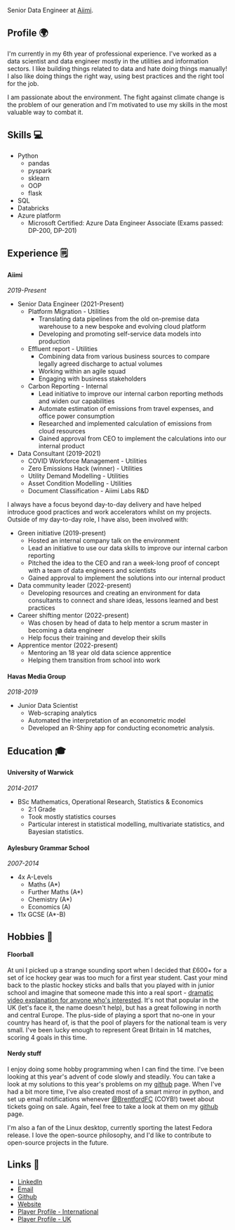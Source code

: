Senior Data Engineer at [Aiimi](https://www.aiimi.com). 

## Profile 🌍

I'm currently in my 6th year of professional experience.
I've worked as a data scientist and data engineer mostly in the utilities and information sectors.
I like building things related to data and hate doing things manually!
I also like doing things the right way, using best practices and the right tool for the job.

I am passionate about the environment.
The fight against climate change is the problem of our generation and I'm motivated to use my skills in the most valuable way to combat it.


## Skills 💻
- Python
  - pandas
  - pyspark
  - sklearn
  - OOP
  - flask
- SQL
- Databricks
- Azure platform
  - Microsoft Certified: Azure Data Engineer Associate (Exams passed: DP-200, DP-201)



## Experience 🗒


#### Aiimi
*2019-Present*

- Senior Data Engineer (2021-Present)
  - Platform Migration - Utilities
    - Translating data pipelines from the old on-premise data warehouse to a new bespoke and evolving cloud platform
    - Developing and promoting self-service data models into production
  - Effluent report - Utilities
    - Combining data from various business sources to compare legally agreed discharge to actual volumes
    - Working within an agile squad
    - Engaging with business stakeholders
  - Carbon Reporting - Internal
    - Lead initiative to improve our internal carbon reporting methods and widen our capabilities
    - Automate estimation of emissions from travel expenses, and office power consumption
    - Researched and implemented calculation of emissions from cloud resources
    - Gained approval from CEO to implement the calculations into our internal product
- Data Consultant (2019-2021)
  - COVID Workforce Management - Utilities
  - Zero Emissions Hack (winner) - Utilities
  - Utility Demand Modelling - Utilities
  - Asset Condition Modelling - Utilities
  - Document Classification  - Aiimi Labs R&D

I always have a focus beyond day-to-day delivery and have helped introduce good practices and work accelerators whilst on my projects.
Outside of my day-to-day role, I have also, been involved with:

- Green initiative (2019-present)
  - Hosted an internal company talk on the environment
  - Lead an initiative to use our data skills to improve our internal carbon reporting
  - Pitched the idea to the CEO and ran a week-long proof of concept with a team of data engineers and scientists
  - Gained approval to implement the solutions into our internal product
- Data community leader (2022-present)
  - Developing resources and creating an environment for data consultants to connect and share ideas, lessons learned and best practices
- Career shifting mentor (2022-present)
  - Was chosen by head of data to help mentor a scrum master in becoming a data engineer
  - Help focus their training and develop their skills
- Apprentice mentor (2022-present)
  - Mentoring an 18 year old data science apprentice
  - Helping them transition from school into work


#### Havas Media Group
*2018-2019*

- Junior Data Scientist
  - Web-scraping analytics
  - Automated the interpretation of an econometric model
  - Developed an R-Shiny app for conducting econometric analysis.

## Education 🎓

#### University of Warwick 
*2014-2017*
- BSc Mathematics, Operational Research, Statistics & Economics
  - 2:1 Grade
  - Took mostly statistics courses
  - Particular interest in statistical modelling, multivariate statistics, and Bayesian statistics.


#### Aylesbury Grammar School
*2007-2014*
- 4x A-Levels
  - Maths (A*)
  - Further Maths (A*)
  - Chemistry (A*)
  - Economics (A)
- 11x GCSE (A*-B)

## Hobbies 🥅

#### Floorball

At uni I picked up a strange sounding sport when I decided that £600+ for a set of ice hockey gear was too much for a first year student.
Cast your mind back to the plastic hockey sticks and balls that you played with in junior school and imagine that someone made this into a real sport - [dramatic video explanation for anyone who's interested](https://www.youtube.com/watch?v=erB_FWi9-T8).
It's not that popular in the UK (let's face it, the name doesn't help), but has a great following in north and central Europe.
The plus-side of playing a sport that no-one in your country has heard of, is that the pool of players for the national team is very small.
I've been lucky enough to represent Great Britain in 14 matches, scoring 4 goals in this time.



#### Nerdy stuff
I enjoy doing some hobby programming when I can find the time.
I've been looking at this year's advent of code slowly and steadily. You can take a look at my solutions to this year's problems on my [github](https://github.com/jrstats/adventofcode/tree/main/2022) page.
When I've had a bit more time, I've also created most of a smart mirror in python, and set up email notifications whenever [@BrentfordFC](https://twitter.com/BrentfordFC/) (COYB!) tweet about tickets going on sale. Again, feel free to take a look at them on my [github](https://github.com/jrstats) page.


I'm also a fan of the Linux desktop, currently sporting the latest Fedora release. I love the open-source philosophy, and I'd like to contribute to open-source projects in the future.


## Links 🔗
- [LinkedIn](https://www.linkedin.com/in/james-robinson-data/)
- [Email](mailto:james@robinson.fyi)
- [Github](https://github.com/jrstats)
- [Website](https://jrstats.github.io)
- [Player Profile - International](https://floorball.sport/player/1539596530/)
- [Player Profile - UK](https://englishfloorball.leaguerepublic.com/player/781206860.html)
